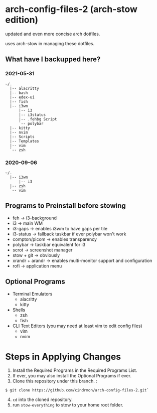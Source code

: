 # arch-config-files-2 (arch-stow edition)

updated and even more concise arch dotfiles.

uses arch-stow in managing these dotfiles.

## What have I backupped here?

### 2021-05-31

```
~/.
  |-- alacritty
  |-- bash
  |-- edex-ui
  |-- fish
  |-- i3wm
      |-- i3
      |-- i3status
      |-- .fehbg Script
      `-- polybar
  |-- kitty
  |-- nvim
  |-- Scripts
  |-- Templates
  |-- vim
  `-- zsh
```

### 2020-09-06

```
~/.
  |-- i3wm
      |-- i3
  |-- zsh
  `-- vim
```

## Programs to Preinstall before stowing

- feh -> i3-background
- i3 -> main WM
- i3-gaps -> enables i3wm to have gaps per tile
- i3-status -> fallback taskbar if ever polybar won't work
- compton/picom -> enables transparency
- polybar -> taskbar equivalent for i3
- scrot -> screenshot manager
- stow + git -> obviously
- xrandr + arandr -> enables multi-monitor support and configuration
- rofi -> application menu

## Optional Programs

- Terminal Emulators
  - alacritty
  - kitty
- Shells
  - zsh
  - fish
- CLI Text Editors (you may need at least vim to edit config files)
  - vim
  - nvim

# Steps in Applying Changes

1. Install the Required Programs in the Required Programs List.
2. If ever, you may also install the Optional Programs if ever.
3. Clone this repository under this branch. :

```
$ git clone https://github.com/cindrmon/arch-config-files-2.git`
```

4. `cd` into the cloned repository.
5. run `stow-everything` to stow to your home root folder.
